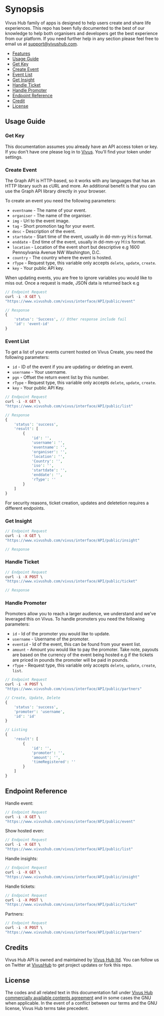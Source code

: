 # Synopsis
Vivus Hub family of apps is designed to help users create and share life experiences. This repo has been fully documented to the best of our knowledge to help both organisers and developers get the best experience from our platform. If you need further help in any section please feel free to email us at support@vivushub.com.

- [Features](#features)
- [Usage Guide](#usage-guide)
 - [Get Key](#get-key)
 - [Create Event](#create-event)
 - [Event List](#event-list)
 - [Get Insight](#get-insight)
 - [Handle Ticket](#handle-ticket)
 - [Handle Promoter](#handle-promoter)
- [Endpoint Reference](#endpoint-reference) 
- [Credit](#credit)
- [License](#license)

## Usage Guide
### Get Key
This documentation assumes you already have an API access token or key. If you don't have one please log in to [Vivus](https://www.vivushub.com/vivus/interface/settings?ref=github). You'll find your token under settings.


### Create Event
The Graph API is HTTP-based, so it works with any languages that has an HTTP library such as cURL and more. An additional benefit is that you can use the Graph API library directly in your browser. 

To create an event you need the following parameters:
* `eventname` - The name of your event.
* `organiser` - The name of the organiser.
* `img` - Url to the event image.
* `tag` - Short promotion tag for your event.
* `desc` - Description of the event.
* `startdate` - Start time of the event, usually in dd-mm-yy H:i:s format.
* `enddate` - End time of the event, usually in dd-mm-yy H:i:s format.
* `location` - Location of the event short but descriptive e.g 1600 Pennsylvania Avenue NW Washington, D.C.
* `country` - The country where the event is hosted.
* `rType` -  Request type, this variable only accepts `delete`, `update`, `create`.
* `key` - Your public API key.

When updating events, you are free to ignore variables you would like to miss out. Once a request is made, JSON data is returned back e.g 


```php 
// Endpoint Request
curl -i -X GET \
"https://www.vivushub.com/vivus/interface/API/public/event"

// Response 
{
    'status': 'Success', // Other response include fail
    'id': 'event-id'
}
```

### Event List
To get a list of your events current hosted on Vivus Create, you need the following parameters:
* `id` - ID of the event if you are updating or deleting an event.
* `username` - Your username.
* `pgn` - Offset the return event list by this number.
* `rType` -  Request type, this variable only accepts `delete`, `update`, `create`.
* `key` - Your public API Key.
```php
// Endpoint Request
curl -i -X GET \
"https://www.vivushub.com/vivus/interface/API/public/list"

// Response 
{
    'status': 'success',
    'result': [
        {
            'id': '',
            'username': '',
            'eventname': '',
            'organiser': '',
            'location': '',
            'Country': '',
            'iso': '',
            'startdate': '',
            'enddate': '',
            'rType': ''
        }
    ]
}
```
For security reasons, ticket creation, updates and deletetion requires a different endpoints. 
### Get Insight
```php 
// Endpoint Request
curl -i -X GET \
"https://www.vivushub.com/vivus/interface/API/public/insight"

// Response 
```

### Handle Ticket
```php 
// Endpoint Request
curl -i -X POST \
"https://www.vivushub.com/vivus/interface/API/public/ticket"

// Response 
```

### Handle Promoter
Promoters allow you to reach a larger audience, we understand and we've leveraged this on Vivus. To handle promoters you need the following parameters: 
* `id` - Id of the promoter you would like to update.
* `username` - Username of the promoter.
* `eventid` - Id of the event, this can be found from your event list.
* `amount` - Amount you would like to pay the promoter. Take note, payouts are based on the currency of the event being hosted e.g if the tickets are priced in pounds the promoter will be paid in pounds.
* `rType` - Request type, this variable only accepts `delete`, `update`, `create`, `list`.

```php 
// Endpoint Request
curl -i -X POST \
"https://www.vivushub.com/vivus/interface/API/public/partners"

// Create, Update, Delete
{
    'status': 'success',
    'promoter': 'username',
    'id': 'id'
}

// Listing
{
    'result': [
        {
            'id': '',
            'promoter': '',
            'amount': '',
            'timeRegistered': ''
        }
    ]
}
```
## Endpoint Reference
Handle event:
```php 
// Endpoint Request
curl -i -X GET \
"https://www.vivushub.com/vivus/interface/API/public/event"
```
Show hosted even:
```php
// Endpoint Request
curl -i -X GET \
"https://www.vivushub.com/vivus/interface/API/public/list"
```
Handle insights:
```php 
// Endpoint Request
curl -i -X GET \
"https://www.vivushub.com/vivus/interface/API/public/insight"
```
Handle tickets:
```php 
// Endpoint Request
curl -i -X POST \
"https://www.vivushub.com/vivus/interface/API/public/ticket"
```
Partners: 
```php 
// Endpoint Request
curl -i -X POST \
"https://www.vivushub.com/vivus/interface/API/public/partners"
```
## Credits
Vivus Hub API is owned and maintained by [Vivus Hub ltd](https://www.vivushub.com/vivus/?ref=github&adFor=events). You can follow us on Twitter at [VivusHub](https://www.twitter.com/vivushub) to get project updates or fork this repo.

## License
The codes and all related text in this documentation fall under [Vivus Hub commercially available contents agreement](https://www.vivushub.com/vivus/interface/terms) and in some cases the GNU when applicable. In the event of a conflict between our terms and the GNU license, Vivus Hub terms take precedent.